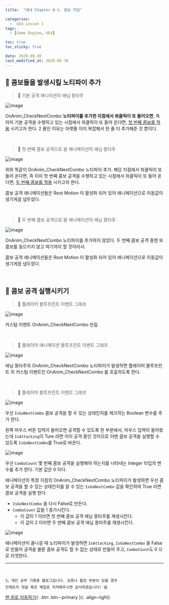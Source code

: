 ```yaml
---
title:  "UE4 Chapter 8-1. 콤보 작업" 

categories:
  -  UE4 Lesson 1 
tags:
  - [Game Engine, UE4]

toc: true
toc_sticky: true

date: 2020-09-30
last_modified_at: 2020-09-30
---
```


## 🚖 콤보들을 발생시킬 노티파이 추가

> 🚩 기본 공격 애니이션의 애님 몽타주 

![image](https://user-images.githubusercontent.com/42318591/94627664-1fe2c680-02f9-11eb-8f9c-567fc6249304.png)

OnAnim_CheckNextCombo **노티파이를 추가한 지점에서 좌클릭이 또 들어오면**, 즉 이미 기본 공격을 수행하고 있는 시점에서 좌클릭이 또 들어 온다면, <u>첫 번째 콤보를 적용</u> 시키고자 한다. 2 줄인 이유는 아랫줄 이미 복잡해서 한 줄 더 추가해준 것 뿐이다.

<br>

> 🚩 첫 번째 콤보 공격으로 쓸 애니메이션의 애님 몽타주

![image](https://user-images.githubusercontent.com/42318591/94627664-1fe2c680-02f9-11eb-8f9c-567fc6249304.png)

위와 똑같이 OnAnim_CheckNextCombo 노티파이 추가. 해당 지점에서 좌클릭이 또 들어 온다면, 즉 이미 첫 번째 콤보 공격을 수행하고 있는 시점에서 좌클릭이 또 들어 온다면, <u>두 번째 콤보를 적용</u> 시키고자 한다.

콤보 공격 애니메이션들은 Root Motion 이 활성화 되어 있어 애니메이션으로 이동값이 생기게끔 냅두었다.

<br>

> 🚩 두 번째 콤보 공격으로 쓸 애니메이션의 애님 몽타주

![image](https://user-images.githubusercontent.com/42318591/94627992-e494c780-02f9-11eb-8dfc-8de86bc70b8b.png)


OnAnim_CheckNextCombo 노티파이를 추가하지 않았다. 두 번째 콤보 공격 중엔 또 콤보를 일으키지 않고 여기까지 할 것이라서.

콤보 공격 애니메이션들은 Root Motion 이 활성화 되어 있어 애니메이션으로 이동값이 생기게끔 냅두었다.

<br>

## 🚖 콤보 공격 실행시키기


> 🚩 플레이어 블루프린트 이벤트 그래프

![image](https://user-images.githubusercontent.com/42318591/94628993-7ac9ed00-02fc-11eb-8b2a-f7488a4c3cff.png)

커스텀 이벤트 OnAnim_CheckNextCombo 만듬

<br>

> 🚩 플레이어 애니메이션 블루프린트 이벤트 그래프

![image](https://user-images.githubusercontent.com/42318591/94628950-59690100-02fc-11eb-9856-aab7f5d00dcd.png)

애님 몽타주의 OnAnim_CheckNextCombo 노티파이가 발생하면 플레이어 블루프린트 의 커스텀 이벤트인 OnAnim_CheckNextCombo 를 호출하도록 한다.

<br>

> 🚩 플레이어 블루프린트 이벤트 그래프

![image](https://user-images.githubusercontent.com/42318591/94629269-34c15900-02fd-11eb-974f-0d4c9629b936.png)

우선 `IsGoNextCombo` 콤보 공격을 할 수 있는 상태인지를 체크하는 Boolean 변수를 추가 한다.

왼쪽 마우스 버튼 입력이 들어오면 공격할 수 있도록 한 부분에서, 마우스 입력이 들어왔는데 `IsAttacking`이 Ture 라면 이미 공격 중인 것이므로 이땐 콤보 공격을 실행할 수 있도록 `IsGoNextCombo`를 True로 바꾼다.

![image](https://user-images.githubusercontent.com/42318591/94629576-2fb0d980-02fe-11eb-8e58-670e5967520b.png)

우선 `ComboCount` 몇 번째 콤보 공격을 실행해야 하는지를 나타내는 Integer 타입의 변수를 추가 한다. 기본 값은 0 이다.

애니메이션의 특정 지점의 OnAnim_CheckNextCombo 노티파이가 발생하면 우선 콤보 공격을 할 수 있는 상태인지를 알 수 있는 `IsGoNextCombo` 값을 확인하여 True 라면 콤보 공격을 실행 한다. 

- `IsGoNextCombo` 을 다시 False로 만든다. 
- `ComboCount` 값을 1 증가시킨다.
  - 이 값이 1 이라면 첫 번째 콤보 공격 애님 몽타주를 재생시킨다.
  - 이 값이 2 이라면 두 번째 콤보 공격 애님 몽타주를 재생시킨다.

![image](https://user-images.githubusercontent.com/42318591/94629596-3dfef580-02fe-11eb-82e4-57cade2d15f2.png)

애니메이션이 끝나갈 때 노티파이가 발생하면 `IsAttacking`, `IsGoNextCombo` 을 False 로 만들어 공격을 물론 콤보 공격도 할 수 없는 상태로 만들어 주고, `ComboCount`도 0 으로 리셋한다.

***
<br>

    🌜 개인 공부 기록용 블로그입니다. 오류나 틀린 부분이 있을 경우 
    언제든지 댓글 혹은 메일로 지적해주시면 감사하겠습니다! 😄

[맨 위로 이동하기](#){: .btn .btn--primary }{: .align-right}